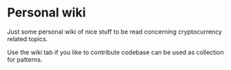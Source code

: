 # Personal wiki
Just some personal wiki of nice stuff to be read concerning cryptocurrency related topics.

Use the wiki tab if you like to contribute codebase can be used as collection for patterns.
